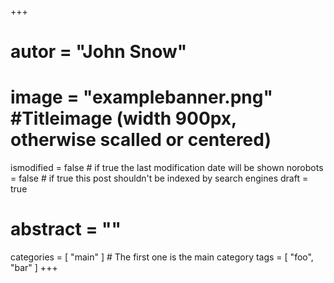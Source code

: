 +++

# autor = "John Snow"
# image = "examplebanner.png" #Titleimage (width 900px, otherwise scalled or centered)

ismodified = false # if true the last modification date will be shown
norobots = false # if true this post shouldn't be indexed by search engines 
draft = true

# abstract = ""
categories = [ "main" ] # The first one is the main category
tags = [ "foo", "bar" ]
+++
